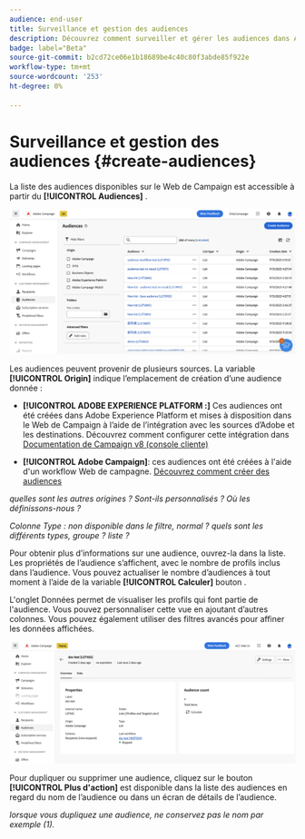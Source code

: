 ```yaml
---
audience: end-user
title: Surveillance et gestion des audiences
description: Découvrez comment surveiller et gérer les audiences dans Adobe Campaign Web
badge: label="Beta"
source-git-commit: b2cd72ce06e1b18689be4c40c80f3abde85f922e
workflow-type: tm+mt
source-wordcount: '253'
ht-degree: 0%

---
```



# Surveillance et gestion des audiences {#create-audiences}

La liste des audiences disponibles sur le Web de Campaign est accessible à partir du **[!UICONTROL Audiences]** .

![](assets/audiences-list.png)

Les audiences peuvent provenir de plusieurs sources. La variable **[!UICONTROL Origin]** indique l’emplacement de création d’une audience donnée :

* **[!UICONTROL ADOBE EXPERIENCE PLATFORM :]** Ces audiences ont été créées dans Adobe Experience Platform et mises à disposition dans le Web de Campaign à l’aide de l’intégration avec les sources d’Adobe et les destinations. Découvrez comment configurer cette intégration dans [Documentation de Campaign v8 (console cliente)](https://experienceleague.adobe.com/docs/campaign/campaign-v8/connect/ac-aep/ac-aep.html)

* **[!UICONTROL Adobe Campaign]**: ces audiences ont été créées à l&#39;aide d&#39;un workflow Web de campagne. [Découvrez comment créer des audiences](create-audiences.md)

*quelles sont les autres origines ? Sont-ils personnalisés ? Où les définissons-nous ?*

*Colonne Type : non disponible dans le filtre, normal ? quels sont les différents types, groupe ? liste ?*

Pour obtenir plus d’informations sur une audience, ouvrez-la dans la liste. Les propriétés de l’audience s’affichent, avec le nombre de profils inclus dans l’audience. Vous pouvez actualiser le nombre d’audiences à tout moment à l’aide de la variable **[!UICONTROL Calculer]** bouton .

L&#39;onglet Données permet de visualiser les profils qui font partie de l&#39;audience. Vous pouvez personnaliser cette vue en ajoutant d’autres colonnes. Vous pouvez également utiliser des filtres avancés pour affiner les données affichées.

![](assets/audiences-details.png)

Pour dupliquer ou supprimer une audience, cliquez sur le bouton **[!UICONTROL Plus d&#39;action]** est disponible dans la liste des audiences en regard du nom de l’audience ou dans un écran de détails de l’audience.

*lorsque vous dupliquez une audience, ne conservez pas le nom par exemple (1).*
